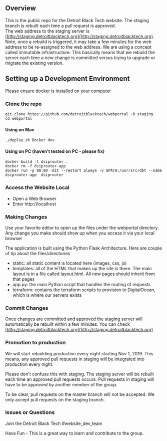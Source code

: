 ## Overview

This is the public repo for the Detroit Black Tech website.  The staging branch is rebuilt each time a pull request is approved.  
The web address to the staging server is [http://staging.detroitblacktech.org](http://staging.detroitblacktech.org).  Note, once a rebuild is triggered, it may take a few minutes
for the web address to be re-assigned to the web address.  We are using a concept called immutable infrastructure.  This basically means that
we rebuild the server each time a new change is committed versus trying to upgrade or migrate the existing version.

## Setting up a Development Environment

Please ensure docker is installed on your computer

### Clone the repo
```
git clone https://github.com/detroitblacktech/webportal -b staging
cd webportal

```

#### Using on Mac  
```
./deploy.sh Docker dev
```

#### Using on PC (haven't tested on PC - please fix)
```
docker build -t dsiprouter .
docker rm -f dsiprouter-app
docker run -p 80:80 -dit --restart always -v $PATH:/usr/src/dbt --name dsiprouter-app  dsiprouter
```

### Access the Website Local

- Open a Web Browser
- Enter http://localhost


### Making Changes

Use your favorite editor to open up the files under the webportal directory.  Any change you make should show up when you access it via
your local browser

The application is built using the Python Flask Architecture.  Here are couple of tip about the files/directories

- static: all static content is located here (images, css, js)
- templates: all of the HTML that makes up the site is there.  The main layout is in a file called layout.html.  All new pages should inherit from that pages
- app.py:  the main Python script that handles the routing of requests
- terraform: contains the terraform scripts to provision to DigitalOcean, which is where our servers exists


### Commit Changes

Once changes are committed and approved the staging server will automatically be rebuilt within a few minutes.
You can check [http://staging.detroitblacktech.org](http://staging.detroitblacktech.org)

### Promotion to production

We will start rebuilding production every night starting Nov 1, 2019.  This means, any approved pull requests in staging will be integrated into
production every night.

Please don't confuse this with staging.  The staging server will be rebuilt each time an approved pull requests occurs.  Pull requests in staging will
have to be approved by another member of the group.  

To be clear, pull requests on the master branch will not be accepted.  We only accept pull requests on the staging branch.


### Issues or Questions

Join the Detroit Black Tech #website_dev_team

Have Fun - This is a great way to learn and contribute to the group.
